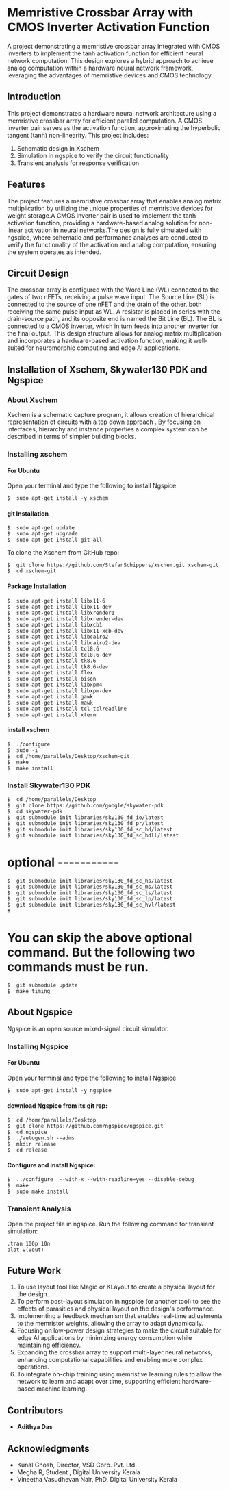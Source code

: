 # Memristive Crossbar Array with CMOS Inverter Activation Function
A project demonstrating a memristive crossbar array integrated with CMOS inverters to implement the tanh activation function for efficient neural network computation. This design explores a hybrid approach to achieve analog computation within a hardware neural network framework, leveraging the advantages of memristive devices and CMOS technology.
## Introduction
This project demonstrates a hardware neural network architecture using a memristive crossbar array for efficient parallel computation. A CMOS inverter pair serves as the activation function, approximating the hyperbolic tangent (tanh) non-linearity. This project includes:

1. Schematic design in Xschem
2. Simulation in ngspice to verify the circuit functionality
3. Transient analysis for response verification
## Features
The project features a memristive crossbar array that enables analog matrix multiplication by utilizing the unique properties of memristive devices for weight storage.A CMOS inverter pair is used to implement the tanh activation function, providing a hardware-based analog solution for non-linear activation in neural networks.The design is fully simulated with ngspice, where schematic and performance analyses are conducted to verify the functionality of the activation and analog computation, ensuring the system operates as intended.
## Circuit Design
The crossbar array is configured with the Word Line (WL) connected to the gates of two nFETs, receiving a pulse wave input. The Source Line (SL) is connected to the source of one nFET and the drain of the other, both receiving the same pulse input as WL. A resistor is placed in series with the drain-source path, and its opposite end is named the Bit Line (BL). The BL is connected to a CMOS inverter, which in turn feeds into another inverter for the final output. This design structure allows for analog matrix multiplication and incorporates a hardware-based activation function, making it well-suited for neuromorphic computing and edge AI applications.
## Installation of Xschem, Skywater130 PDK and Ngspice

### About Xschem
Xschem is a schematic capture program, it allows creation of hierarchical representation of circuits with a top down approach . By focusing on interfaces, hierarchy and instance properties a complex system can be described in terms of simpler building blocks.
### Installing xschem

#### For Ubuntu
Open your terminal and type the following to install Ngspice
```
$  sudo apt-get install -y xschem
```
#### git Installation
```
$  sudo apt-get update
$  sudo apt-get upgrade
$  sudo apt-get install git-all
```

To clone the Xschem from GitHub repo:
```
$  git clone https://github.com/StefanSchippers/xschem.git xschem-git
$  cd xschem-git
```
#### Package Installation
```
$  sudo apt-get install libx11-6
$  sudo apt-get install libx11-dev
$  sudo apt-get install libxrender1
$  sudo apt-get install libxrender-dev
$  sudo apt-get install libxcb1
$  sudo apt-get install libx11-xcb-dev
$  sudo apt-get install libcairo2
$  sudo apt-get install libcairo2-dev
$  sudo apt-get install tcl8.6
$  sudo apt-get install tcl8.6-dev
$  sudo apt-get install tk8.6
$  sudo apt-get install tk8.6-dev
$  sudo apt-get install flex
$  sudo apt-get install bison
$  sudo apt-get install libxpm4
$  sudo apt-get install libxpm-dev
$  sudo apt-get install gawk
$  sudo apt-get install mawk
$  sudo apt-get install tcl-tclreadline
$  sudo apt-get install xterm
```
#### install xschem
```
$  ./configure
$  sudo -i
$  cd /home/parallels/Desktop/xschem-git
$  make
$  make install
```
### Install Skywater130 PDK
```
$  cd /home/parallels/Desktop
$  git clone https://github.com/google/skywater-pdk
$  cd skywater-pdk
$  git submodule init libraries/sky130_fd_io/latest
$  git submodule init libraries/sky130_fd_pr/latest
$  git submodule init libraries/sky130_fd_sc_hd/latest
$  git submodule init libraries/sky130_fd_sc_hdll/latest
```
# optional -----------

```
$  git submodule init libraries/sky130_fd_sc_hs/latest
$  git submodule init libraries/sky130_fd_sc_ms/latest
$  git submodule init libraries/sky130_fd_sc_ls/latest
$  git submodule init libraries/sky130_fd_sc_lp/latest
$  git submodule init libraries/sky130_fd_sc_hvl/latest
# --------------------
```
# You can skip the above optional command. But the following two commands must be run.
```
$  git submodule update
$  make timing
```
## About Ngspice 
Ngspice is an open source mixed-signal circuit simulator.

### Installing Ngspice

#### For Ubuntu
Open your terminal and type the following to install Ngspice
```
$  sudo apt-get install -y ngspice
```


 #### download Ngspice from its git rep:
``` 
$  cd /home/parallels/Desktop
$  git clone https://github.com/ngspice/ngspice.git
$  cd ngspice
$  ./autogen.sh --adms
$  mkdir release
$  cd release
```
#### Configure and install Ngspice:
```
$  ../configure  --with-x --with-readline=yes --disable-debug
$  make
$  sudo make install
```

### Transient Analysis
Open the project file in ngspice.
Run the following command for transient simulation:
```
.tran 100p 10n
plot v(Vout)
```
## Future Work

1. To use layout tool like Magic or KLayout to create a physical layout for the design.
2. To perform post-layout simulation in ngspice (or another tool) to see the effects of parasitics and physical layout on the design's performance.
3. Implementing a feedback mechanism that enables real-time adjustments to the memristor weights, allowing the array to adapt dynamically.
4. Focusing on low-power design strategies to make the circuit suitable for edge AI applications by minimizing energy consumption while maintaining efficiency.
5. Expanding the crossbar array to support multi-layer neural networks, enhancing computational capabilities and enabling more complex operations.
6. To integrate on-chip training using memristive learning rules to allow the network to learn and adapt over time, supporting efficient hardware-based machine 
   learning.

## Contributors

- **Adithya Das** 
  



## Acknowledgments


- Kunal Ghosh, Director, VSD Corp. Pvt. Ltd.
- Megha R, Student , Digital University Kerala
- Vineetha Vasudhevan Nair, PhD, Digital University Kerala





